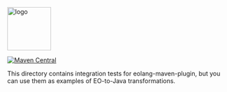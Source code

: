<!-- markdownlint-disable-next-line line-length -->
<img alt="logo" src="https://www.yegor256.com/images/books/elegant-objects/cactus.svg" height="100px" />

[![Maven Central](https://img.shields.io/maven-central/v/org.eolang/eo-maven-plugin.svg)](https://maven-badges.herokuapp.com/maven-central/org.eolang/eo-maven-plugin)

This directory contains integration tests for eolang-maven-plugin,
but you can use them as examples of EO-to-Java transformations.
